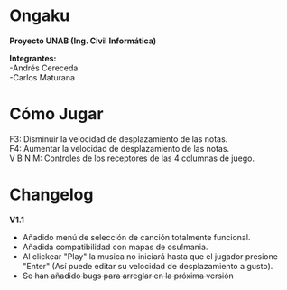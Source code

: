 # Ongaku  
**Proyecto UNAB (Ing. Civil Informática)**  
  
**Integrantes:**  
-Andrés Cereceda  
-Carlos Maturana

# Cómo Jugar
F3: Disminuir la velocidad de desplazamiento de las notas.  
F4: Aumentar la velocidad de desplazamiento de las notas.  
V B N M: Controles de los receptores de las 4 columnas de juego.  
  
# Changelog
**V1.1**  
- Añadido menú de selección de canción totalmente funcional.
- Añadida compatibilidad con mapas de osu!mania.
- Al clickear "Play" la musica no iniciará hasta que el jugador presione "Enter" (Así puede editar su velocidad de desplazamiento a gusto).
- ~~Se han añadido bugs para arreglar en la próxima versión~~
